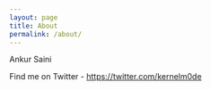 ```yaml
---
layout: page
title: About
permalink: /about/
---
```


Ankur Saini

Find me on Twitter - https://twitter.com/kernelm0de
